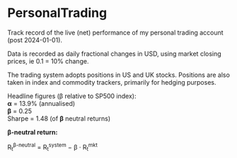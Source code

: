 # PersonalTrading
Track record of the live (net) performance of my personal trading account (post 2024-01-01).

Data is recorded as daily fractional changes in USD, using market closing prices, ie 0.1 = 10% change.

The trading system adopts positions in US and UK stocks. Positions are also taken in index and commodity trackers, primarily for hedging purposes.

Headline figures (β relative to SP500 index):  
**α** = 13.9%  (annualised)  
**β** = 0.25  
Sharpe = 1.48 (of **β** neutral returns)

**β-neutral return:**

R<sub>t</sub><sup>β-neutral</sup> = R<sub>t</sub><sup>system</sup> − β · R<sub>t</sub><sup>mkt</sup>
